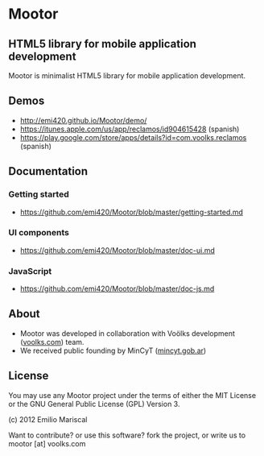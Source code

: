 # Mootor

## HTML5 library for mobile application development

Mootor is minimalist HTML5 library for mobile application development.

## Demos

* http://emi420.github.io/Mootor/demo/
* https://itunes.apple.com/us/app/reclamos/id904615428 (spanish)
* https://play.google.com/store/apps/details?id=com.voolks.reclamos (spanish)

## Documentation

### Getting started

* https://github.com/emi420/Mootor/blob/master/getting-started.md

### UI components

* https://github.com/emi420/Mootor/blob/master/doc-ui.md

### JavaScript

* https://github.com/emi420/Mootor/blob/master/doc-js.md

## About

* Mootor was developed in collaboration with Voölks development ([voolks.com](https://voolks.com)) team.
* We received public founding by MinCyT ([mincyt.gob.ar](http://mincyt.gob.ar))

## License

You may use any Mootor project under the terms of either the MIT License or the GNU General Public License (GPL) Version 3.

(c) 2012 Emilio Mariscal

Want to contribute? or use this software? fork the project, or write us to mootor [at] voolks.com